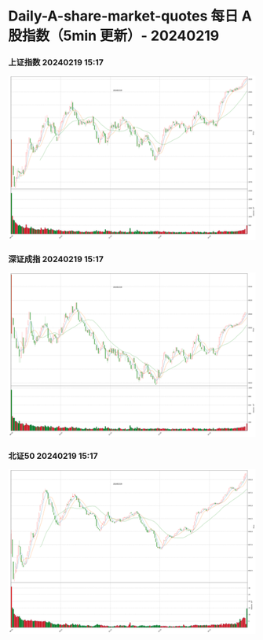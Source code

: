 
# Daily-A-share-market-quotes 每日 A 股指数（5min 更新）- 20240219

### 上证指数 20240219 15:17
![](./fig/2024/2/20240219-sh000001.png)

### 深证成指 20240219 15:17
![](./fig/2024/2/20240219-sz399001.png)

### 北证50 20240219 15:17
![](./fig/2024/2/20240219-bj899050.png)
